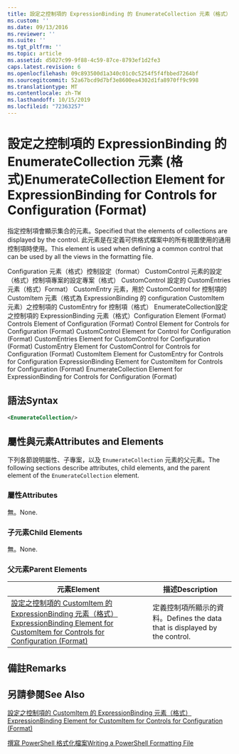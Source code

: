 ```yaml
---
title: 設定之控制項的 ExpressionBinding 的 EnumerateCollection 元素（格式） |Microsoft Docs
ms.custom: ''
ms.date: 09/13/2016
ms.reviewer: ''
ms.suite: ''
ms.tgt_pltfrm: ''
ms.topic: article
ms.assetid: d5027c99-9f88-4c59-87ce-8793ef1d2fe3
caps.latest.revision: 6
ms.openlocfilehash: 09c893500d1a340c01c0c5254f5f4fbbed7264bf
ms.sourcegitcommit: 52a67bcd9d7bf3e8600ea4302d1fa8970ff9c998
ms.translationtype: MT
ms.contentlocale: zh-TW
ms.lasthandoff: 10/15/2019
ms.locfileid: "72363257"
---
```

# <a name="enumeratecollection-element-for-expressionbinding-for-controls-for-configuration-format"></a><span data-ttu-id="0fb56-102">設定之控制項的 ExpressionBinding 的 EnumerateCollection 元素 (格式)</span><span class="sxs-lookup"><span data-stu-id="0fb56-102">EnumerateCollection Element for ExpressionBinding for Controls for Configuration (Format)</span></span>

<span data-ttu-id="0fb56-103">指定控制項會顯示集合的元素。</span><span class="sxs-lookup"><span data-stu-id="0fb56-103">Specified that the elements of collections are displayed by the control.</span></span> <span data-ttu-id="0fb56-104">此元素是在定義可供格式檔案中的所有視圖使用的通用控制項時使用。</span><span class="sxs-lookup"><span data-stu-id="0fb56-104">This element is used when defining a common control that can be used by all the views in the formatting file.</span></span>

<span data-ttu-id="0fb56-105">Configuration 元素（格式）控制設定（format） CustomControl 元素的設定（格式）控制項專案的設定專案（格式） CustomControl 設定的 CustomEntries 元素（格式）Format） CustomEntry 元素，用於 CustomControl for 控制項的 CustomItem 元素（格式為 ExpressionBinding 的 configuration CustomItem 元素）之控制項的 CustomEntry for 控制項（格式） EnumerateCollection設定之控制項的 ExpressionBinding 元素（格式）</span><span class="sxs-lookup"><span data-stu-id="0fb56-105">Configuration Element (Format) Controls Element of Configuration (Format) Control Element for Controls for Configuration (Format) CustomControl Element for Control for Configuration (Format) CustomEntries Element for CustomControl for Configuration (Format) CustomEntry Element for CustomControl for Controls for Configuration (Format) CustomItem Element for CustomEntry for Controls for Configuration ExpressionBinding Element for CustomItem for Controls for Configuration (Format) EnumerateCollection Element for ExpressionBinding for Controls for Configuration (Format)</span></span>

## <a name="syntax"></a><span data-ttu-id="0fb56-106">語法</span><span class="sxs-lookup"><span data-stu-id="0fb56-106">Syntax</span></span>

```xml
<EnumerateCollection/>
```

## <a name="attributes-and-elements"></a><span data-ttu-id="0fb56-107">屬性與元素</span><span class="sxs-lookup"><span data-stu-id="0fb56-107">Attributes and Elements</span></span>

<span data-ttu-id="0fb56-108">下列各節說明屬性、子專案，以及 `EnumerateCollection` 元素的父元素。</span><span class="sxs-lookup"><span data-stu-id="0fb56-108">The following sections describe attributes, child elements, and the parent element of the `EnumerateCollection` element.</span></span>

### <a name="attributes"></a><span data-ttu-id="0fb56-109">屬性</span><span class="sxs-lookup"><span data-stu-id="0fb56-109">Attributes</span></span>

<span data-ttu-id="0fb56-110">無。</span><span class="sxs-lookup"><span data-stu-id="0fb56-110">None.</span></span>

### <a name="child-elements"></a><span data-ttu-id="0fb56-111">子元素</span><span class="sxs-lookup"><span data-stu-id="0fb56-111">Child Elements</span></span>

<span data-ttu-id="0fb56-112">無。</span><span class="sxs-lookup"><span data-stu-id="0fb56-112">None.</span></span>

### <a name="parent-elements"></a><span data-ttu-id="0fb56-113">父元素</span><span class="sxs-lookup"><span data-stu-id="0fb56-113">Parent Elements</span></span>

|<span data-ttu-id="0fb56-114">元素</span><span class="sxs-lookup"><span data-stu-id="0fb56-114">Element</span></span>|<span data-ttu-id="0fb56-115">描述</span><span class="sxs-lookup"><span data-stu-id="0fb56-115">Description</span></span>|
|-------------|-----------------|
|[<span data-ttu-id="0fb56-116">設定之控制項的 CustomItem 的 ExpressionBinding 元素（格式）</span><span class="sxs-lookup"><span data-stu-id="0fb56-116">ExpressionBinding Element for CustomItem for Controls for Configuration (Format)</span></span>](./expressionbinding-element-for-customitem-for-controls-for-configuration-format.md)|<span data-ttu-id="0fb56-117">定義控制項所顯示的資料。</span><span class="sxs-lookup"><span data-stu-id="0fb56-117">Defines the data that is displayed by the control.</span></span>|

## <a name="remarks"></a><span data-ttu-id="0fb56-118">備註</span><span class="sxs-lookup"><span data-stu-id="0fb56-118">Remarks</span></span>

## <a name="see-also"></a><span data-ttu-id="0fb56-119">另請參閱</span><span class="sxs-lookup"><span data-stu-id="0fb56-119">See Also</span></span>

[<span data-ttu-id="0fb56-120">設定之控制項的 CustomItem 的 ExpressionBinding 元素（格式）</span><span class="sxs-lookup"><span data-stu-id="0fb56-120">ExpressionBinding Element for CustomItem for Controls for Configuration (Format)</span></span>](./expressionbinding-element-for-customitem-for-controls-for-configuration-format.md)

[<span data-ttu-id="0fb56-121">撰寫 PowerShell 格式化檔案</span><span class="sxs-lookup"><span data-stu-id="0fb56-121">Writing a PowerShell Formatting File</span></span>](./writing-a-powershell-formatting-file.md)

